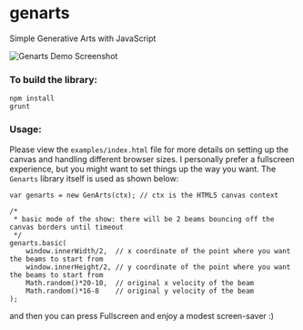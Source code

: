 # genarts
Simple Generative Arts with JavaScript

![Genarts Demo Screenshot](http://storage.spaces.puresolutions.com.vn/demo/genarts/screenshot.png)

### To build the library:
```
npm install
grunt
```

### Usage:
Please view the `examples/index.html` file for more details on setting up the canvas and handling different browser sizes. I personally prefer a fullscreen experience, but you might want to set things up the way you want. The `Genarts` library itself is used as shown below:
```
var genarts = new GenArts(ctx); // ctx is the HTML5 canvas context

/*
 * basic mode of the show: there will be 2 beams bouncing off the canvas borders until timeout
 */
genarts.basic(
	window.innerWidth/2,  // x coordinate of the point where you want the beams to start from
	window.innerHeight/2, // y coordinate of the point where you want the beams to start from
	Math.random()*20-10,  // original x velocity of the beam
	Math.random()*16-8    // original y velocity of the beam
);
```

and then you can press Fullscreen and enjoy a modest screen-saver :)
